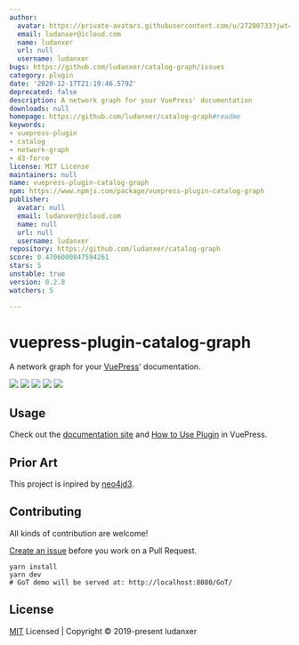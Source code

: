 ```yaml
---
author:
  avatar: https://private-avatars.githubusercontent.com/u/27280733?jwt=eyJhbGciOiJIUzI1NiIsInR5cCI6IkpXVCJ9.eyJpc3MiOiJnaXRodWIuY29tIiwiYXVkIjoicmF3LmdpdGh1YnVzZXJjb250ZW50LmNvbSIsImtleSI6ImtleTEiLCJleHAiOjE3MzQ2NzIyNDAsIm5iZiI6MTczNDY3MTA0MCwicGF0aCI6Ii91LzI3MjgwNzMzIn0.pvVFljM2aVVkoSNKEe5FSw2E_8yEBFmVcmBZAEeWfIk&v=4
  email: ludanxer@icloud.com
  name: ludanxer
  url: null
  username: ludanxer
bugs: https://github.com/ludanxer/catalog-graph/issues
category: plugin
date: '2020-12-17T21:19:46.579Z'
deprecated: false
description: A network graph for your VuePress' documentation
downloads: null
homepage: https://github.com/ludanxer/catalog-graph#readme
keywords:
- vuepress-plugin
- catalog
- network-graph
- d3-force
license: MIT License
maintainers: null
name: vuepress-plugin-catalog-graph
npm: https://www.npmjs.com/package/vuepress-plugin-catalog-graph
publisher:
  avatar: null
  email: ludanxer@icloud.com
  name: null
  url: null
  username: ludanxer
repository: https://github.com/ludanxer/catalog-graph
score: 0.4706000847594261
stars: 5
unstable: true
version: 0.2.8
watchers: 5

---
```


# vuepress-plugin-catalog-graph

A network graph for your [VuePress](https://vuepress.vuejs.org/)' documentation.

<p align="left">
  <img src="https://badgen.net/npm/v/vuepress-plugin-catalog-graph" />
  <img src="https://badgen.net/badge/VuePress/1.3.0+/purple" />
  <img src="https://badgen.net/npm/license/vuepress-plugin-catalog-graph" />
  <img src="https://badgen.net/packagephobia/install/vuepress-plugin-catalog-graph" />
  <img src="https://badgen.net/github/last-commit/ludanxer/catalog-graph/master" />
</p>

## Usage

Check out the [documentation site](https://catalog-graph.netlify.com) and [How to Use Plugin](https://vuepress.vuejs.org/plugin/using-a-plugin.html#using-a-plugin) in VuePress.

## Prior Art

This project is inpired by [neo4jd3](https://github.com/eisman/neo4jd3).

## Contributing

All kinds of contribution are welcome!

[Create an issue](https://github.com/ludanxer/catalog-graph/issues/new) before you work on a Pull Request.

```shell
yarn install
yarn dev
# GoT demo will be served at: http://localhost:8080/GoT/
```

## License

[MIT](https://github.com/ludanxer/catalog-graph/blob/master/LICENSE) Licensed | Copyright © 2019-present ludanxer
